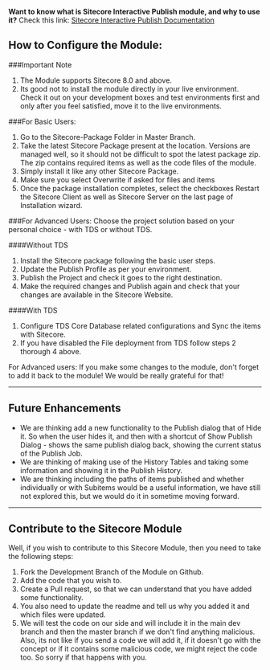  **Want to know what is Sitecore Interactive Publish module, and why to use it?**
Check this link: [Sitecore Interactive Publish Documentation](http://varunvns.github.io/Sitecore-Interactive-Publish/) <br/>

## How to Configure the Module:

###Important Note
1. The Module supports Sitecore 8.0 and above. <br/>
2. Its good not to install the module directly in your live environment. Check it out on your development boxes and test environments first and only after you feel satisfied, move it to the live environments. <br/>

###For Basic Users:
1. Go to the Sitecore-Package Folder in Master Branch. <br/>
2. Take the latest Sitecore Package present at the location. Versions are managed well, so it should not be difficult to spot the latest package zip. The zip contains required items as well as the code files of the module. <br/> 
3. Simply install it like any other Sitecore Package. <br/>
4. Make sure you select Overwrite if asked for files and items <br/>
5. Once the package installation completes, select the checkboxes Restart the Sitecore Client as well as Sitecore Server on the last page of Installation wizard. <br/>

###For Advanced Users:
Choose the project solution based on your personal choice - with TDS or without TDS. <br/>

####Without TDS

1. Install the Sitecore package following the basic user steps. <br/>
2. Update the Publish Profile as per your environment. <br/>
3. Publish the Project and check it goes to the right destination. <br/>
4. Make the required changes and Publish again and check that your changes are available in the Sitecore Website. <br/>

####With TDS
1. Configure TDS Core Database related configurations and Sync the items with Sitecore. <br/>
2. If you have disabled the File deployment from TDS follow steps 2 thorough 4 above.

For Advanced users: If you make some changes to the module, don't forget to add it back to the module! We would be really grateful for that!

***
## Future Enhancements
* We are thinking add a new functionality to the Publish dialog that of Hide it. So when the user hides it, and then with a shortcut of Show Publish Dialog - shows the same publish dialog back, showing the current status of the Publish Job.
* We are thinking of making use of the History Tables and taking some information and showing it in the Publish History.
* We are thinking including the paths of items published and whether individually or with Subitems would be a useful information, we have still not explored this, but we would do it in sometime moving forward.


*** 
## Contribute to the Sitecore Module
Well, if you wish to contribute to this Sitecore Module, then you need to take the following steps: <br/>
1. Fork the Development Branch of the Module on Github. <br/>
2. Add the code that you wish to.<br/>
3. Create a Pull request, so that we can understand that you have added some functionality.<br/>
4. You also need to update the readme and tell us why you added it and which files were updated.<br/>
5. We will test the code on our side and will include it in the main dev branch and then the master branch if we don't find anything malicious. Also, its not like if you send a code we will add it, if it doesn't go with the concept or if it contains some malicious code, we might reject the code too. So sorry if that happens with you.

